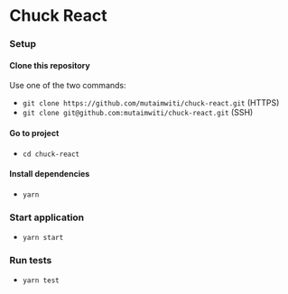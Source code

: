 # Chuck React

### Setup
#### Clone this repository
Use one of the two commands:
- `git clone https://github.com/mutaimwiti/chuck-react.git` (HTTPS)
- `git clone git@github.com:mutaimwiti/chuck-react.git` (SSH)

#### Go to project
- `cd chuck-react`

#### Install dependencies

- `yarn`

### Start application

- `yarn start`

### Run tests

- `yarn test`
